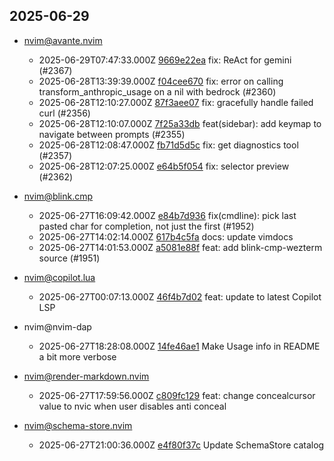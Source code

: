 ## 2025-06-29

* nvim@avante.nvim
  - 2025-06-29T07:47:33.000Z [9669e22ea](https://github.com/yetone/avante.nvim/commit/9669e22ea95289e820cbe7e5294369ddb97ba0ed) fix: ReAct for gemini (#2367)
  - 2025-06-28T13:39:39.000Z [f04cee670](https://github.com/yetone/avante.nvim/commit/f04cee670d3033353350016a628fbf1d711cdf3e) fix: error on calling transform_anthropic_usage on a nil with bedrock (#2360)
  - 2025-06-28T12:10:27.000Z [87f3aee07](https://github.com/yetone/avante.nvim/commit/87f3aee0736184d2e355315771d1a5d0baab4602) fix: gracefully handle failed curl (#2356)
  - 2025-06-28T12:10:07.000Z [7f25a33db](https://github.com/yetone/avante.nvim/commit/7f25a33dbbf001f2f4cfe9c4c96269e263ae0356) feat(sidebar): add keymap to navigate between prompts (#2355)
  - 2025-06-28T12:08:47.000Z [fb71d5d5c](https://github.com/yetone/avante.nvim/commit/fb71d5d5c6157aa13a03580eb503cdf8822bcab2) fix: get diagnostics tool (#2357)
  - 2025-06-28T12:07:25.000Z [e64b5f054](https://github.com/yetone/avante.nvim/commit/e64b5f054cd0a3f2eb84bd7935981afb473aa209) fix: selector preview (#2362)

* nvim@blink.cmp
  - 2025-06-27T16:09:42.000Z [e84b7d936](https://github.com/Saghen/blink.cmp/commit/e84b7d936eb8de042a5fc7c8dabef609dd8e2386) fix(cmdline): pick last pasted char for completion, not just the first (#1952)
  - 2025-06-27T14:02:14.000Z [617b4c5fa](https://github.com/Saghen/blink.cmp/commit/617b4c5fa8569ba0adc64ec091c6a0cbd361f1c8) docs: update vimdocs
  - 2025-06-27T14:01:53.000Z [a5081e88f](https://github.com/Saghen/blink.cmp/commit/a5081e88f983ec229d4f1994b6fbf1ec354bd753) feat: add blink-cmp-wezterm source (#1951)

* nvim@copilot.lua
  - 2025-06-27T00:07:13.000Z [46f4b7d02](https://github.com/zbirenbaum/copilot.lua/commit/46f4b7d026cba9497159dcd3e6aa61a185cb1c48) feat: update to latest Copilot LSP

* nvim@nvim-dap
  - 2025-06-27T18:28:08.000Z [14fe46ae1](https://github.com/mfussenegger/nvim-dap/commit/14fe46ae16eb272629144a93f7738f5279665a4f) Make Usage info in README a bit more verbose

* nvim@render-markdown.nvim
  - 2025-06-27T17:59:56.000Z [c809fc129](https://github.com/MeanderingProgrammer/render-markdown.nvim/commit/c809fc129f842a7055c672593d24be6346bcc673) feat: change concealcursor value to nvic when user disables anti conceal

* nvim@schema-store.nvim
  - 2025-06-27T21:00:36.000Z [e4f80f37c](https://github.com/b0o/SchemaStore.nvim/commit/e4f80f37cd11ed58a6e914cc30850749f021b6a7) Update SchemaStore catalog
